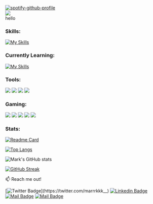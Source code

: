 [![spotify-github-profile](https://spotify-github-profile.vercel.app/api/view?uid=31g6pxuqjgldbv3fu6mnlzu45jpq&cover_image=true&theme=default&bar_color=53b14f&bar_color_cover=false)](https://github.com/kittinan/spotify-github-profile)<br>
<a href="https://discord.com/users/81440609602201193" target="_blank"> <img src="https://discord.c99.nl/widget/theme-1/814406096022011934.png"/></a><br>
hello
<h3 align="left">Skills:</h3>

[![My Skills](https://skillicons.dev/icons?i=html,css,js,python)](https://github.com/marrrkkk/marrrkkk)

<h3 align="left">Currently Learning:</h3>

[![My Skills](https://skillicons.dev/icons?i=cpp,nodejs,ps)](https://github.com/marrrkkk/marrrkkk)

<h3 align="left">Tools:</h3>
<a href="https://code.visualstudio.com"><img src="https://img.shields.io/badge/Visual%20Studio%20Code-0078d7.svg?style=for-the-badge&logo=visual-studio-code&logoColor=white"></a>
<a href="https://www.google.com/chrome/"><img src="https://img.shields.io/badge/Google%20Chrome-4285F4?style=for-the-badge&logo=GoogleChrome&logoColor=white"></a>
<a href="www.opera.com/gx"><img src="https://img.shields.io/badge/Opera-FF1B2D?style=for-the-badge&logo=Opera&logoColor=white"></a>
<a href="https://www.microsoft.com/software-download/windows11"><img src="https://img.shields.io/badge/Windows%2011-%230079d5.svg?style=for-the-badge&logo=Windows%2011&logoColor=white"></a>

<h3 align="left">Gaming:</h3>
<a href="https://www.blizzard.com/en-us/"><img src="https://img.shields.io/badge/battle.net-%2300AEFF.svg?style=for-the-badge&logo=battle.net&logoColor=white"><a>
<a href="https://store.epicgames.com/en-US/"><img src="https://img.shields.io/badge/epicgames-%23313131.svg?style=for-the-badge&logo=epicgames&logoColor=white"></a>
<a href="https://www.riotgames.com/en"><img src="https://img.shields.io/badge/riotgames-D32936.svg?style=for-the-badge&logo=riotgames&logoColor=white"><a>
<a href="https://steamcommunity.com/id/marrrkkk/"><img src="https://img.shields.io/badge/steam-%23000000.svg?style=for-the-badge&logo=steam&logoColor=white"></a>
<a href="https://www.ubisoft.com/en-gb/"><img src="https://img.shields.io/badge/Ubisoft-%23F5F5F5.svg?style=for-the-badge&logo=Ubisoft&logoColor=black"></a>

<h3>Stats:</h3>

[![Readme Card](https://github-readme-stats.vercel.app/api/pin/?username=marrrkkk&theme=tokyonight&repo=SnipeBot)](https://github.com/marrrkkk/SnipeBot)

[![Top Langs](https://github-readme-stats.vercel.app/api/top-langs/?username=marrrkkk&theme=tokyonight&layout=compact)](https://github.com/marrrkkk/marrrkkk)

![Mark's GitHub stats](https://github-readme-stats.vercel.app/api?username=marrrkkk&theme=tokyonight&show_icons=true)

[![GitHub Streak](https://streak-stats.demolab.com?user=marrrkkk&theme=tokyonight)](https://git.io/streak-stats)

:mailbox: Reach me out!

[![Twitter Badge](https://img.shields.io/badge/-@marrrkkk__-1ca0f1?style=flat&labelColor=1ca0f1&logo=twitter&logoColor=white&link=https://twitter.com/marrrkkk__)](https://twitter.com/marrrkkk__) [![Linkedin Badge](https://img.shields.io/badge/-Mark_Louie-0e76a8?style=flat&labelColor=0e76a8&logo=linkedin&logoColor=white)](https://www.linkedin.com/in/mark-louie-alvarez-b90162257/) [![Mail Badge](https://img.shields.io/badge/-@marklouiealvarez_-e84393?style=flat&labelColor=e84393&logo=instagram&logoColor=white)](https://instagram.com/marklouiealvarez_) [![Mail Badge](https://img.shields.io/badge/-definitelynotmark13-c0392b?style=flat&labelColor=c0392b&logo=gmail&logoColor=white)](mailto:definitelynotmark13@gmail.com)

